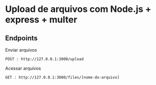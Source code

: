 # Upload de arquivos com Node.js + express + multer

## Endpoints

Enviar arquivos

```cli
POST : http://127.0.0.1:3000/upload
```

Acessar arquivos

```cli
GET : http://127.0.0.1:3000/files/[nome-do-arquivo]
```
